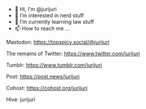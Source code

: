 - 👋 Hi, I’m @jurijuri
- 👀 I’m interested in nerd stuff
- 🌱 I’m currently learning law stuff
- 📫 How to reach me ...

Mastodon: https://topspicy.social/@jurijuri

The remains of Twitter: https://www.twitter.com/jurijuri

Tumblr: https://www.tumblr.com/jurijuri

Post: https://post.news/jurijuri

Cohost: https://cohost.org/jurijuri

Hive: jurijuri

